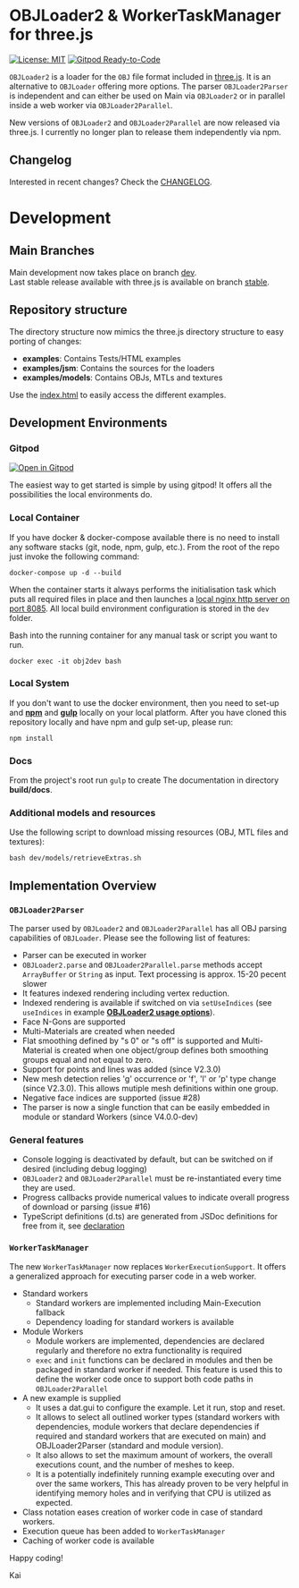 OBJLoader2 & WorkerTaskManager for three.js
===
[![License: MIT](https://img.shields.io/badge/License-MIT-yellow.svg)](https://github.com/kaisalmen/WWOBJLoader/blob/dev/LICENSE)
[![Gitpod Ready-to-Code](https://img.shields.io/badge/Gitpod-ready--to--code-blue?logo=gitpod)](https://gitpod.io/#https://github.com/kaisalmen/WWOBJLoader)

`OBJLoader2` is a loader for the `OBJ` file format included in [three.js](https://threejs.org). It is an alternative to `OBJLoader` offering more options. The parser `OBJLoader2Parser` is independent and can either be used on Main via `OBJLoader2` or in parallel inside a web worker via `OBJLoader2Parallel`.

New versions of `OBJLoader2` and `OBJLoader2Parallel` are now released via  three.js. I currently no longer plan to release them independently via npm.

## Changelog
Interested in recent changes? Check the [CHANGELOG](CHANGELOG.md).

# Development

## Main Branches

Main development now takes place on branch [dev](https://github.com/kaisalmen/WWOBJLoader/tree/dev).
<br>
Last stable release available with three.js is available on branch [stable](https://github.com/kaisalmen/WWOBJLoader/tree/stable).

## Repository structure
The directory structure now mimics the three.js directory structure to easy porting of changes:
- **examples**: Contains Tests/HTML examples
- **examples/jsm**: Contains the sources for the loaders
- **examples/models**: Contains OBJs, MTLs and textures
  
Use the [index.html](./index.html) to easily access the different examples.

## Development Environments

### Gitpod

[![Open in Gitpod](https://gitpod.io/button/open-in-gitpod.svg)](https://gitpod.io/#https://github.com/kaisalmen/WWOBJLoader) 

The easiest way to get started is simple by using gitpod! It offers all the possibilities the local environments do.

### Local Container

If you have docker & docker-compose available there is no need to install any software stacks (git, node, npm, gulp, etc.).
From the root of the repo just invoke the following command:
```shell script
docker-compose up -d --build
```
When the container starts it always performs the initialisation task which puts all required files in place and then launches a [local nginx http server on port 8085](http://localhost:8085).
All local build environment configuration is stored in the `dev` folder.

Bash into the running container for any manual task or script you want to run.
```shell script
docker exec -it obj2dev bash
```

### Local System

If you don't want to use the docker environment, then you need to set-up and **[npm](https://nodejs.org)** and **[gulp](http://gulpjs.com/)** locally on your local platform.
After you have cloned this repository locally and have npm and gulp set-up, please run:<br>
```shell script
npm install
```

### Docs
From the project's root run `gulp` to create The documentation in directory **build/docs**.
 
### Additional models and resources
Use the following script to download missing resources (OBJ, MTL files and textures):
```shell script
bash dev/models/retrieveExtras.sh
```


## Implementation Overview

### `OBJLoader2Parser`
The parser used by `OBJLoader2` and `OBJLoader2Parallel` has all OBJ parsing capabilities of `OBJLoader`. Please see the following list of features:
- Parser can be executed in worker 
- `OBJLoader2.parse` and `OBJLoader2Parallel.parse` methods accept `ArrayBuffer` or `String` as input. Text processing is approx. 15-20 pecent slower
- It features indexed rendering including vertex reduction.
- Indexed rendering is available if switched on via `setUseIndices` (see `useIndices` in example **[OBJLoader2 usage options](./examples/webgl_loader_obj2_options.html)**).
- Face N-Gons are supported
- Multi-Materials are created when needed
- Flat smoothing defined by "s 0" or "s off" is supported and Multi-Material is created when one object/group defines both smoothing groups equal and not equal to zero.
- Support for points and lines was added (since V2.3.0)
- New mesh detection relies 'g' occurrence or 'f', 'l' or 'p' type change (since V2.3.0). This allows mutiple mesh definitions within one group.
- Negative face indices are supported (issue #28)
- The parser is now a single function that can be easily embedded in module or standard Workers (since V4.0.0-dev)

### General features 
- Console logging is deactivated by default, but can be switched on if desired (including debug logging)
- `OBJLoader2` and `OBJLoader2Parallel` must be re-instantiated every time they are used.
- Progress callbacks provide numerical values to indicate overall progress of download or parsing (issue #16)
- TypeScript definitions (d.ts) are generated from JSDoc definitions for free from it, see [declaration](./declaration.tsconfig.json)

### `WorkerTaskManager`
The new `WorkerTaskManager` now replaces `WorkerExecutionSupport`. It offers a generalized approach for executing parser code in a web worker.
- Standard workers
  - Standard workers are implemented including Main-Execution fallback
  - Dependency loading for standard workers is available
- Module Workers
  - Module workers are implemented, dependencies are declared regularly and therefore no extra functionality is required
  - `exec` and `init` functions can be declared in modules and then be packaged in standard worker if needed. This feature is used this to define the worker code once to support both code paths in `OBJLoader2Parallel`
- A new example is supplied
  - It uses a dat.gui to configure the example. Let it run, stop and reset.
  - It allows to select all outlined worker types (standard workers with dependencies, module workers that declare dependencies if required and standard workers that are executed on main) and OBJLoader2Parser (standard and module version).
  - It also allows to set the maximum amount of workers, the overall executions count, and the number of meshes to keep.
  - It is a potentially indefinitely running example executing over and over the same workers, This has already proven to be very helpful in identifying memory holes and in verifying that CPU is utilized as expected.
- Class notation eases creation of worker code in case of standard workers.
- Execution queue has been added to `WorkerTaskManager`
- Caching of worker code is available

Happy coding!

Kai
